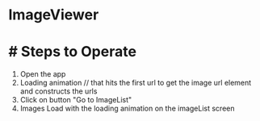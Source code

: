 # ImageViewer

# # Steps to Operate

1. Open the app
2. Loading animation // that hits the first url to get the image url element and constructs the urls
3. Click on button "Go to ImageList"
4. Images Load with the loading animation on the imageList screen
